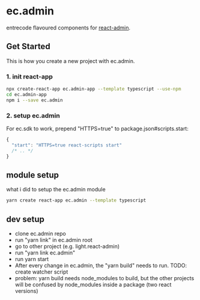 # ec.admin

entrecode flavoured components for [react-admin](https://marmelab.com/react-admin/).

## Get Started

This is how you create a new project with ec.admin.

### 1. init react-app

```sh
npx create-react-app ec.admin-app --template typescript --use-npm
cd ec.admin-app
npm i --save ec.admin
```

### 2. setup ec.admin

For ec.sdk to work, prepend "HTTPS=true" to package.json#scripts.start:

```js
{
  "start": "HTTPS=true react-scripts start"
  /* .. */
}
```

## module setup

what i did to setup the ec.admin module

```sh
yarn create react-app ec.admin --template typescript
```

## dev setup

- clone ec.admin repo
- run "yarn link" in ec.admin root
- go to other project (e.g. light.react-admin)
- run "yarn link ec.admin"
- run yarn start
- After every change in ec.admin, the "yarn build" needs to run. TODO: create watcher script
- problem: yarn build needs node_modules to build, but the other projects will be confused by node_modules inside a package (two react versions)